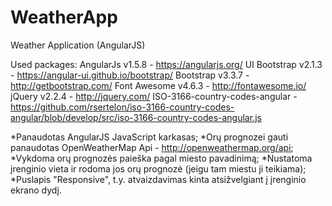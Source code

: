 # WeatherApp
Weather Application (AngularJS)

Used packages:
AngularJs v1.5.8 -  https://angularjs.org/
UI Bootstrap v2.1.3 - https://angular-ui.github.io/bootstrap/
Bootstrap v3.3.7 - http://getbootstrap.com/
Font Awesome v4.6.3 - http://fontawesome.io/
jQuery v2.2.4 - http://jquery.com/
ISO-3166-country-codes-angular - https://github.com/rsertelon/iso-3166-country-codes-angular/blob/develop/src/iso-3166-country-codes-angular.js

*Panaudotas AngularJS JavaScript karkasas;
*Orų prognozei gauti panaudotas OpenWeatherMap Api - http://openweathermap.org/api;
*Vykdoma orų prognozės paieška pagal miesto pavadinimą;
*Nustatoma įrenginio vieta ir rodoma jos orų prognozė (jeigu tam miestu ji teikiama);
*Puslapis "Responsive", t.y. atvaizdavimas kinta atsižvelgiant į įrenginio ekrano dydį.
